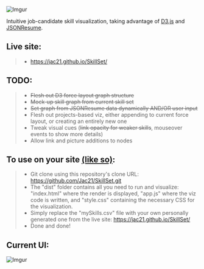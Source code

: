 ![Imgur](http://i.imgur.com/SmBu4KV.png)


Intuitive job-candidate skill visualization, taking advantage of [D3.js](http://d3js.org/) and [JSONResume](https://jsonresume.org/).

Live site:
------
>- https://jac21.github.io/SkillSet/

TODO:
------
>- ~~Flesh out D3 force layout graph structure~~
>- ~~Mock-up skill graph from current skill set~~
>- ~~Set graph from JSONResume data dynamically AND/OR user input~~
>- Flesh out projects-based viz, either appending to current force layout, or creating an entirely new one
>- Tweak visual cues (~~link opacity for weaker skills~~, mouseover events to show more details)
>- Allow link and picture additions to nodes

To use on your site [(like so)](https://jac21.github.io/viz.html):
----------------------------
>- Git clone using this repository's clone URL: https://github.com/Jac21/SkillSet.git 
>- The "dist" folder contains all you need to run and visualize: "index.html" where the render is displayed, "app.js" where the viz code is written, and "style.css" containing the necessary CSS for the visualization.
>- Simply replace the "mySkills.csv" file with your own personally generated one from the live site: https://jac21.github.io/SkillSet/ 
>- Done and done!


Current UI:
-----------
![Imgur](http://i.imgur.com/l5zoOeg.png)